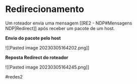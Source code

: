 
# Redirecionamento

Um roteador envia uma mensagem [[RE2 - NDP#Mensagens NDP|Redirect]] após receber um pacote de um host.

**Envio do pacote pelo host**

![[Pasted image 20230305164202.png]]

**Reposta Redirect do roteador**

![[Pasted image 20230305164245.png]]

#redes2

